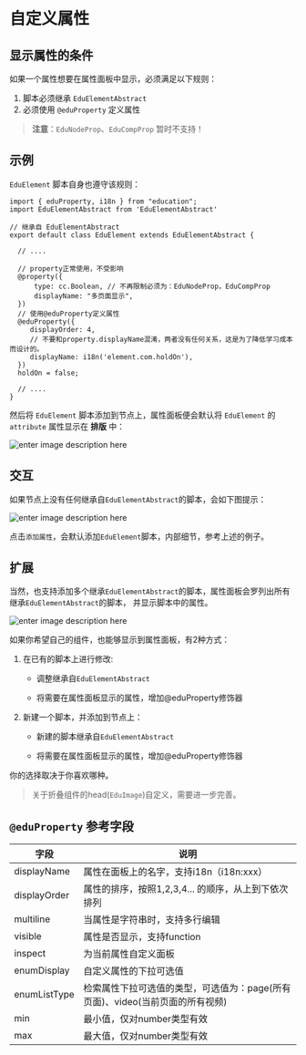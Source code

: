 # 自定义属性

## 显示属性的条件

如果一个属性想要在属性面板中显示，必须满足以下规则：

1. 脚本必须继承 `EduElementAbstract`
2. 必须使用 `@eduProperty` 定义属性

> **注意**：`EduNodeProp`、`EduCompProp` 暂时不支持！

## 示例

`EduElement` 脚本自身也遵守该规则：

```
import { eduProperty, i18n } from "education";
import EduElementAbstract from 'EduElementAbstract'

// 继承自 EduElementAbstract
export default class EduElement extends EduElementAbstract {

  // ....
  
  // property正常使用，不受影响
  @property({
      type: cc.Boolean, // 不再限制必须为：EduNodeProp，EduCompProp
      displayName: "多页面显示",
  })
  // 使用@eduProperty定义属性
  @eduProperty({
     displayOrder: 4,
     // 不要和property.displayName混淆，两者没有任何关系，这是为了降低学习成本而设计的。
     displayName: i18n('element.com.holdOn'), 
  })
  holdOn = false;
    
  // ....   
}
```

然后将 `EduElement` 脚本添加到节点上，属性面板便会默认将 `EduElement` 的 `attribute` 属性显示在 **排版** 中：

![enter image description here](/tdl/tfl/pictures/202106/tapd_68212706_1623761998_11.png)

## 交互

如果节点上没有任何继承自`EduElementAbstract`的脚本，会如下图提示：

![enter image description here](/tdl/tfl/pictures/202106/tapd_68212706_1623762011_82.png)

点击`添加属性`，会默认添加`EduElement`脚本，内部细节，参考上述的例子。

## 扩展

当然，也支持添加多个继承`EduElementAbstract`的脚本，属性面板会罗列出所有继承`EduElementAbstract`的脚本，
并显示脚本中的属性。

![enter image description here](/tdl/tfl/pictures/202106/tapd_68212706_1623762033_59.png)

如果你希望自己的组件，也能够显示到属性面板，有2种方式：

1. 在已有的脚本上进行修改:

    - 调整继承自`EduElementAbstract`

    - 将需要在属性面板显示的属性，增加@eduProperty修饰器

2. 新建一个脚本，并添加到节点上：

    - 新建的脚本继承自`EduElementAbstract`

    - 将需要在属性面板显示的属性，增加@eduProperty修饰器

你的选择取决于你喜欢哪种。

> 关于折叠组件的head(`EduImage`)自定义，需要进一步完善。

## `@eduProperty` 参考字段
 
|字段|说明|
|--|--|
|displayName|属性在面板上的名字，支持i18n（i18n:xxx）|
|displayOrder|属性的排序，按照1,2,3,4... 的顺序，从上到下依次排列|
|multiline|当属性是字符串时，支持多行编辑|
|visible|属性是否显示，支持function|
|inspect|为当前属性自定义面板|
|enumDisplay|自定义属性的下拉可选值|
|enumListType|检索属性下拉可选值的类型，可选值为：page(所有页面)、video(当前页面的所有视频)|
|min|最小值，仅对number类型有效|
|max|最大值，仅对number类型有效|
